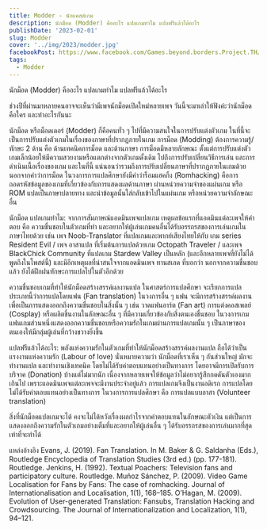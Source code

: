 ```yaml
---
title: Modder - นักแคสต์เกม
description: นักม็อด (Modder) คืออะไร แปลเกมทำไม แปลฟรีแล้วได้อะไร 
publishDate: '2023-02-01'
slug: Modder
cover: '../img/2023/modder.jpg'
facebookPost: https://www.facebook.com/Games.beyond.borders.Project.TH/posts/pfbid06QbejgojUFfhDUaBRiNwdwLJLid3nEUMJtAqwruF5Y1p2Yz5YDYwX49KmRPiQk1ul
tags:
  - Modder
---
```


นักม็อด (Modder) คืออะไร แปลเกมทำไม แปลฟรีแล้วได้อะไร 
 
 
ช่วงปีที่ผ่านมาหลายคนอาจจะเห็นว่ามีเพจนักม็อดเปิดใหม่หลายเพจ วันนี้จะมาเล่าให้ฟังค่ะว่านักม็อดคือใคร และทำอะไรกันนะ 
 
นักม็อด หรือม็อดเดอร์ (Modder) ก็คือคนทั่ว ๆ ไปที่มีความสนใจในการปรับแต่งตัวเกม ในที่นี้จะเป็นการปรับแต่งตัวเกมในเรื่องของภาษาที่ปรากฏภายในเกม การม็อด (Modding) ต้องการความรู้/ทักษะ 2 ด้าน คือ ด้านเทคนิคการม็อด และด้านภาษา การม็อดมีหลายลักษณะ ตั้งแต่การปรับแต่งตัวเกมเล็กน้อยให้มีความสวยงามหรือแตกต่างจากตัวเกมดั้งเดิม ไปถึงการปรับเปลี่ยนวิธีการเล่น และการดำเนินเนื้อเรื่องของเกม และในที่นี้ แน่นอนว่ารวมถึงการปรับเปลี่ยนภาษาที่ปรากฏภายในเกมด้วย นอกจากคำว่าการม็อด 
ในวงการการแปลศึกษายังมีคำว่าร็อมแฮคกิ้ง (Romhacking) คือการถอดรหัสข้อมูลของเกมที่เกี่ยวข้องกับการแสดงผลด้านภาษา ผ่านหน่วยความจำของแผ่นเกม หรือ ROM แปลเป็นภาษาปลายทาง และนำข้อมูลนั้นใส่กลับเข้าไปในแผ่นเกม หรือหน่วยความจำลักษณะอื่น 
 
นักม็อด แปลเกมทำไม: 
จากการสัมภาษณ์แอดมินเพจแปลเกม เหตุผลข้อแรกที่แอดมินแต่ละเพจให้คำตอบ คือ ความชื่นชอบในตัวเกมที่ทำ และอยากให้ผู้เล่นเกมคนอื่นได้รับอรรถรสของการเล่นเกมในภาษาไทยด้วย เช่น เพจ Noob-Translator ที่แปลเกมและพากย์เสียงไทยให้กับ เกม series Resident Evil / เพจ อาสาแปล ที่เริ่มต้นการแปลด้วยเกม Octopath Traveler / และเพจ BlackChick Community ที่แปลเกม Stardew Valley เป็นหลัก (และอีกหลายเพจที่ยังไม่ได้พูดถึงในโพสต์นี้) และมีอีกเหตุผลที่น่าสนใจจากแอดมินเพจ ทานสเลด ที่บอกว่า นอกจากความชื่นชอบแล้ว ยังได้ฝึกฝนทักษะการแปลไปในตัวอีกด้วย
 
ความชื่นชอบเกมที่ทำให้นักม็อดสร้างสรรค์ผลงานแปล ในศาสตร์การแปลศึกษา จะเรียกการแปลประเภทนี้ว่าการแปลโดยแฟน (Fan translation) ในวงการอื่น ๆ แฟน จะมีการสร้างสรรค์ผลงานเพื่อเป็นการแสดงออกถึงความชื่นชอบในสิ่งนั้น ๆ เช่น วาดแฟนอาร์ต (Fan art) การแต่งคอสเพลย์ (Cosplay) หรือผลิตชิ้นงานในลักษณะอื่น ๆ ที่มีความเกี่ยวข้องกับสิ่งตนเองชื่นชอบ ในวงการเกม แฟนเกมส่วนหนึ่งแสดงออกความชื่นชอบหรือความรักในเกมผ่านการแปลเกมนั้น ๆ เป็นภาษาของตนเองให้มีกลุ่มผู้เล่นที่กว้างขวางยิ่งขึ้น 
 
แปลฟรีแล้วได้อะไร: 
พลังแห่งความรักในตัวเกมที่ทำให้นักม็อดสร้างสรรค์ผลงานแปล ถือได้ว่าเป็นแรงงานแห่งความรัก (Labour of love) นั่นหมายความว่า นักม็อดที่เราเห็น ๆ กันส่วนใหญ่ มักจะทำงานแปล และทำงานเชิงเทคนิค โดยไม่ได้รับค่าตอบแทนอย่างเป็นทางการ โดยอาจมีการเปิดรับการบริจาค (Donation) บ้างแต่ไม่มากนัก เนื่องจากหลายเพจให้ข้อมูลว่าไม่อยากรู้สึกกดดันตัวเองมากเกินไป เพราะแอดมินเพจแต่ละเพจจะมีงานประจำอยู่แล้ว การแปลเกมจึงเป็นงานอดิเรก การแปลโดยไม่ได้รับค่าตอบแทนอย่างเป็นทางการ ในวงการการแปลศึกษา คือ การแปลแบบอาสา (Volunteer translation) 
 
สิ่งที่นักม็อดแปลเกมจะได้ คงจะไม่ได้หวังเรื่องผลกำไรจากค่าตอบแทนในลักษณะตัวเงิน แต่เป็นการแสดงออกถึงความรักในตัวเกมอย่างเต็มที่และอยากให้ผู้เล่นอื่น ๆ ได้รับอรรถรสของการเล่นมากที่สุดเท่าที่จะทำได้ 
 
 
แหล่งอ้างอิง 
Evans, J. (2019). Fan Translation. In M. Baker & G. Saldanha (Eds.), Routledge Encyclopedia of Translation Studies (3rd ed.) (pp. 177-181). Routledge.
Jenkins, H. (1992). Textual Poachers: Television fans and participatory culture. Routledge.
Muñoz Sánchez, P. (2009). Video Game Localisation for Fans by Fans: The case of romhacking. Journal of Internationalisation and Localisation, 1(1), 168–185. 
O’Hagan, M. (2009). Evolution of User-generated Translation: Fansubs, Translation Hacking and Crowdsourcing. The Journal of Internationalization and Localization, 1(1), 94–121.
